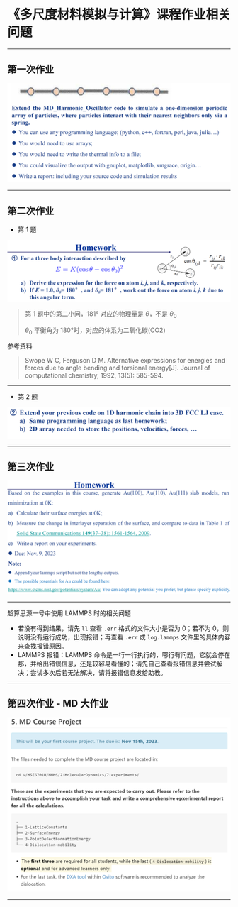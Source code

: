 # 《多尺度材料模拟与计算》课程作业相关问题

---

## 第一次作业

![Week03](assets/Week03.png)

---

## 第二次作业

- 第 1 题

![Week05-1](assets/Week05-1.png)

>第 1 题中的第二小问，181° 对应的物理量是 $\theta$，不是 $\theta_0$
>
> $\theta_0$ 平衡角为 180°时，对应的体系为二氧化碳(CO2)

参考资料
>Swope W C, Ferguson D M. Alternative expressions for energies and forces due to angle bending and torsional energy[J]. Journal of computational chemistry, 1992, 13(5): 585-594.

---

- 第 2 题

![Week05-2](assets/Week05-2.png)

---

## 第三次作业

![Week06](assets/Week06.png)

---

超算思源一号中使用 LAMMPS 时的相关问题

- 若没有得到结果，请先 `ll` 查看 `.err` 格式的文件大小是否为 0；若不为 0，则说明没有运行成功，出现报错；再查看 `.err` 或 `log.lammps` 文件里的具体内容来查找报错原因。
- LAMMPS 报错：LAMMPS 命令是一行一行执行的，哪行有问题，它就会停在那，并给出错误信息，还是较容易看懂的；请先自己查看报错信息并尝试解决；尝试多次后若无法解决，请将报错信息发给助教。

---

## 第四次作业 - MD 大作业

![Week07](assets/Week07.png)

---
